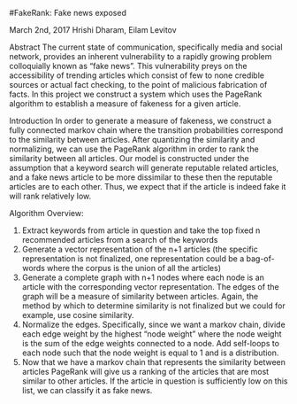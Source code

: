 #FakeRank: 
Fake news exposed


March 2nd, 2017
Hrishi Dharam, Eilam Levitov




Abstract
The current state of communication, specifically media and social network, provides an inherent vulnerability to a rapidly growing problem colloquially known as “fake news”. This vulnerability preys on the accessibility of trending articles which consist of few to none credible sources or actual fact checking, to the point of malicious fabrication of facts. In this project we construct a system which uses the PageRank algorithm to establish a measure of fakeness for a given article. 


Introduction 
        In order to generate a measure of fakeness, we construct a fully connected markov chain where the transition probabilities correspond to the similarity between articles. After quantizing the similarity and normalizing, we can use the PageRank algorithm in order to rank the similarity between all articles. Our model is constructed under the assumption that a keyword search will generate reputable related articles, and a fake news article to be more dissimilar to these then the reputable articles are to each other.  Thus, we expect that if the article is indeed fake it will rank relatively low.


Algorithm Overview:
1. Extract keywords from article in question and take the top fixed n recommended articles from a search of the keywords
2. Generate a vector representation of the n+1 articles (the specific representation is not finalized, one representation could be a bag-of-words where the corpus is the union of all the articles)
3. Generate a complete graph with n+1 nodes where each node is an article with the corresponding vector representation. The edges of the graph will be a measure of similarity between articles. Again, the method by which to determine similarity is not finalized but we could for example, use cosine similarity. 
4. Normalize the edges. Specifically, since we want a markov chain, divide each edge weight by the highest “node weight” where the node weight is the sum of the edge weights connected to a node. Add self-loops to each node such that the node weight is equal to 1 and is a distribution. 
5. Now that we have a markov chain that represents the similarity between articles PageRank will give us a ranking of the articles that are most similar to other articles. If the article in question is sufficiently low on this list, we can classify it as fake news.